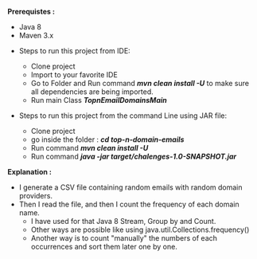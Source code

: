  **Prerequistes :** 
 
 - Java 8
 - Maven 3.x
 
 * Steps to run this project from IDE: 
    - Clone project
    - Import to your favorite IDE
    - Go to Folder and Run command ***mvn clean install -U*** to make sure all dependencies are being imported.
    - Run main Class ***TopnEmailDomainsMain***
 
 * Steps to run this project from the command Line using JAR file: 
    
    - Clone project
    - go inside the folder : ***cd top-n-domain-emails***
    - Run command ***mvn clean install -U***
    - Run command ***java -jar target/chalenges-1.0-SNAPSHOT.jar*** 
    
 **Explanation :**
  
  - I generate a CSV file containing random emails with random domain providers.
  - Then I read the file, and then I count the frequency of each domain name.   
     - I have used for that Java 8 Stream, Group by and Count.    
     - Other ways are possible like using java.util.Collections.frequency()   
     - Another way is to count "manually" the numbers of each occurrences and sort them later one by one.   
    

